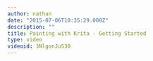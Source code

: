 ```yaml
---
author: nathan
date: "2015-07-06T10:35:29.000Z"
description: ""
title: Painting with Krita - Getting Started
type: video
videoid: 3NlgonJuS30
---
```

